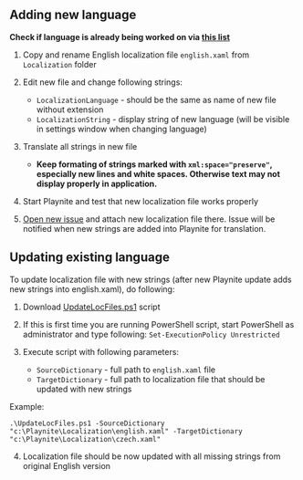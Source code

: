 ## Adding new language
**Check if language is already being worked on via [this list](https://github.com/JosefNemec/Playnite/issues?q=is%3Aopen+is%3Aissue+label%3Alocalization)**

1. Copy and rename English localization file `english.xaml` from `Localization` folder

2. Edit new file and change following strings:
   * `LocalizationLanguage` - should be the same as name of new file without extension
   * `LocalizationString` - display string of new language (will be visible in settings window when changing language)

3. Translate all strings in new file
   * **Keep formating of strings marked with `xml:space="preserve"`, especially new lines and white spaces. Otherwise text may not display properly in application.**

4. Start Playnite and test that new localization file works properly

5. [Open new issue](https://github.com/JosefNemec/Playnite/issues) and attach new localization file there. Issue will be notified when new strings are added into Playnite for translation.

## Updating existing language
To update localization file with new strings (after new Playnite update adds new strings into english.xaml), do following:

1. Download [UpdateLocFiles.ps1](https://github.com/JosefNemec/Playnite/blob/master/scripts/UpdateLocFiles.ps1) script

2. If this is first time you are running PowerShell script, start PowerShell as administrator and type following: `Set-ExecutionPolicy Unrestricted`

3. Execute script with following parameters:
   * `SourceDictionary` - full path to `english.xaml` file
   * `TargetDictionary` - full path to localization file that should be updated with new strings

Example:

`.\UpdateLocFiles.ps1 -SourceDictionary "c:\Playnite\Localization\english.xaml" -TargetDictionary "c:\Playnite\Localization\czech.xaml"`

4. Localization file should be now updated with all missing strings from original English version
